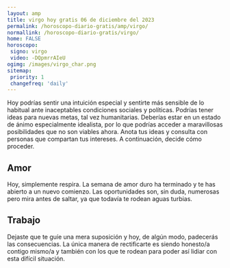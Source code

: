 ```yaml
---
layout: amp
title: virgo hoy gratis 06 de diciembre del 2023 
permalink: /horoscopo-diario-gratis/amp/virgo/
normallink: /horoscopo-diario-gratis/virgo/
home: FALSE
horoscopo:
 signo: virgo
 video: -DQpmrrAIeU
ogimg: /images/virgo_char.png
sitemap:
 priority: 1
 changefreq: 'daily'
---
```



Hoy podrías sentir una intuición especial y sentirte más sensible de lo habitual ante inaceptables condiciones sociales y políticas. Podrías tener ideas para nuevas metas, tal vez humanitarias. Deberías estar en un estado de ánimo especialmente idealista, por lo que podrías acceder a maravillosas posibilidades que no son viables ahora. Anota tus ideas y consulta con personas que compartan tus intereses. A continuación, decide cómo proceder.

## Amor

Hoy, simplemente respira. La semana de amor duro ha terminado y te has abierto a un nuevo comienzo.  Las oportunidades son, sin duda, numerosas pero mira antes de saltar, ya que todavía te rodean aguas turbias.

## Trabajo

Dejaste que te guíe una mera suposición y hoy, de algún modo, padecerás las consecuencias. La única manera de rectificarte es siendo honesto/a contigo mismo/a y también con los que te rodean para poder así lidiar con esta difícil situación.